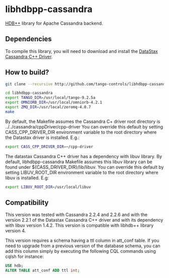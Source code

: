 # libhdbpp-cassandra
[HDB++](http://www.tango-controls.org/community/projects/hdbplus) library for Apache Cassandra backend.

## Dependencies
To compile this library, you will need to download and install the [DataStax Cassandra C++ Driver](https://github.com/datastax/cpp-driver).

## How to build?

```bash
git clone --recursive http://github.com/tango-controls/libhdbpp-cassandra.git

cd libhdbpp-cassandra
export TANGO_DIR=/usr/local/tango-9.2.5a
export OMNIORB_DIR=/usr/local/omniorb-4.2.1
export ZMQ_DIR=/usr/local/zeromq-4.0.7
make
```

By default, the Makefile assumes the Cassandra C+ driver root directory is ../../cassandra/cppDriver/cpp-driver
You can override this default by setting CASS_CPP_DRIVER_DIR environment variable to the root directory where the Datastax driver is installed.
E.g.:
```bash
export CASS_CPP_DRIVER_DIR=~/cpp-driver
```

The datastax Cassandra C++ driver has a dependency with libuv library.
By default, libhdbpp-cassandra Makefile assumes this libuv library can be found under ${CASS_DRIVER_DIR}/lib/libuv.
You can override this default by setting LIBUV_ROOT_DIR environment variable to the root directory where libuv is installed.
E.g:
```bash
export LIBUV_ROOT_DIR=/usr/local/libuv
```

## Compatibility
This version was tested with Cassandra 2.2.4 and 2.2.6 and with the version 2.2.1 of the Datastax Cassandra C++ driver and with its dependency with libuv version 1.4.2.
This version is compatible with libhdb++ library version 4.

This version requires a schema having a ttl column in att_conf table.
If you need to upgrade from a previous version of the database schema, you can add this column simply by executing the following CQL commands using cqlsh for instance:

```SQL
USE hdb;
ALTER TABLE att_conf ADD ttl int;
```

